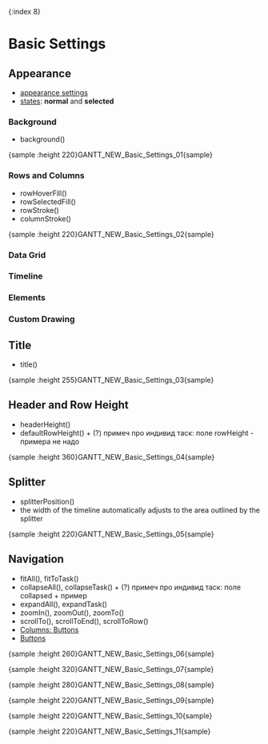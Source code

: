 {:index 8}
# Basic Settings

## Appearance

* [appearance settings](../Appearance_Settings)
* [states](../Common_Settings/Interactivity/States): **normal** and **selected**

### Background

* background()

{sample :height 220}GANTT\_NEW\_Basic\_Settings\_01{sample}

### Rows and Columns

* rowHoverFill()
* rowSelectedFill()
* rowStroke()
* columnStroke()

{sample :height 220}GANTT\_NEW\_Basic\_Settings\_02{sample}

### Data Grid
### Timeline
### Elements
### Custom Drawing

## Title

* title()

{sample :height 255}GANTT\_NEW\_Basic\_Settings\_03{sample}

## Header and Row Height

* headerHeight()
* defaultRowHeight() + (?) примеч про индивид таск: поле rowHeight - примера не надо

{sample :height 360}GANTT\_NEW\_Basic\_Settings\_04{sample}

## Splitter

* splitterPosition()
* the width of the timeline automatically adjusts to the area outlined by the splitter

{sample :height 220}GANTT\_NEW\_Basic\_Settings\_05{sample}

## Navigation

* fitAll(), fitToTask()
* collapseAll(), collapseTask() + (?) примеч про индивид таск: поле collapsed + пример
* expandAll(), expandTask()
* zoomIn(), zoomOut(), zoomTo()
* scrollTo(), scrollToEnd(), scrollToRow()
* [Columns: Buttons](Data_Grid/Columns#buttons)
* [Buttons](Data_Grid/Buttons) 

{sample :height 260}GANTT\_NEW\_Basic\_Settings\_06{sample}

{sample :height 320}GANTT\_NEW\_Basic\_Settings\_07{sample}

{sample :height 280}GANTT\_NEW\_Basic\_Settings\_08{sample}

{sample :height 220}GANTT\_NEW\_Basic\_Settings\_09{sample}

{sample :height 220}GANTT\_NEW\_Basic\_Settings\_10{sample}

{sample :height 220}GANTT\_NEW\_Basic\_Settings\_11{sample}